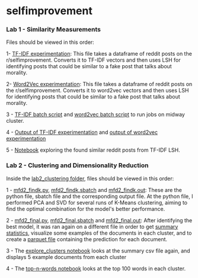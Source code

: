 # selfimprovement

### Lab 1 - Similarity Measurements

Files should be viewed in this order:

1- [TF-IDF experimentation](tfidf.py): This file takes a dataframe of reddit posts on the r/selfimprovement. Converts it to TF-IDF vectors and then uses LSH for identifying posts that could be similar to a fake post that talks about morality. 

2- [Word2Vec experimentation](word2vec.py): This file takes a dataframe of reddit posts on the r/selfimprovement. Converts it to word2vec vectors and then uses LSH for identifying posts that could be similar to a fake post that talks about morality. 

3 - [TF-IDF batch script](tfidf.sbatch) and [word2vec batch script](word2vec.sbatch) to run jobs on midway cluster.

4 - [Output of TF-IDF experimentation](tfidf.out) and [output of word2vec experimentation](word2vec.out)

5 - [Notebook](exploring_reddit.ipynb) exploring the found similar reddit posts from TF-IDF LSH. 

### Lab 2 - Clustering and Dimensionality Reduction 

Inside the [lab2_clustering folder](lab2_clustering), files should be viewed in this order: 

1 - [mfd2_findk.py](mfd2_findk.py), [mfd2_findk.sbatch](mfd2_findk.sbatch) and [mfd2_findk.out](mfd2_findk.out): These are the python file, sbatch file and the corresponding output file. At the python file, I performed PCA and SVD for several runs of K-Means clustering, aiming to find the optimal combination for the model's better performance. 

2 - [mfd2_final.py](mfd2_final.py), [mfd2_final.sbatch](mfd2_final.sbatch) and [mfd2_final.out](mfd2_final.out): After identifying the best model, it was ran again on a different file in order to get [summary statistics](summary_mfd2_clustering), visualize some examples of the documents in each cluster, and to create a [parquet file](data_and_predictions) containing the prediction for each document. 

3 - The [explore_clusters notebook](explore_clusters.ipynb) looks at the summary csv file again, and displays 5 example documents from each cluster

4 - The [top-n-words notebook](top-n-words.ipynb) looks at the top 100 words in each cluster. 


